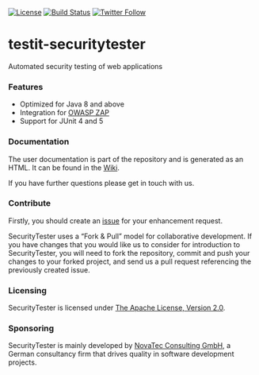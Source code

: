 [![License](https://img.shields.io/badge/License-Apache%20License%202.0-brightgreen.svg)](http://www.apache.org/licenses/LICENSE-2.0.txt)
[![Build Status](https://travis-ci.org/nt-ca-aqe/testit-securitytester.svg?branch=master)](https://travis-ci.org/nt-ca-aqe/testit-securitytester)
[![Twitter Follow](https://img.shields.io/twitter/follow/securitytester.svg?style=social&label=Follow&maxAge=2592000)](https://twitter.com/NT_AQE)

# testit-securitytester
Automated security testing of web applications

### Features

- Optimized for Java 8 and above
- Integration for [OWASP ZAP][9]
- Support for JUnit 4 and 5

### Documentation

The user documentation is part of the repository and is generated as an HTML.
It can be found in the [Wiki][2].

If you have further questions please get in touch with us.

### Contribute

Firstly, you should create an [issue][3] 
for your enhancement request.

SecurityTester uses a “Fork & Pull” model for collaborative development. If you have changes that you 
would like us to consider for introduction to SecurityTester, you will need to fork the repository, 
commit and push your changes to your forked project, and send us a pull request referencing the 
previously created issue.

### Licensing

SecurityTester is licensed under [The Apache License, Version 2.0][5].

### Sponsoring

SecurityTester is mainly developed by [NovaTec Consulting GmbH][6], 
a German consultancy firm that drives quality in software development projects.


[1]: https://github.com/nt-ca-aqe/testit-securitytester
[2]: https://github.com/nt-ca-aqe/testit-securitytester/wiki
[3]: https://github.com/nt-ca-aqe/testit-securitytester/issues
[4]: https://github.com/nt-ca-aqe/testit-securitytester/wiki/Contribution
[5]: http://www.apache.org/licenses/LICENSE-2.0.txt
[6]: http://www.novatec-gmbh.de
[7]: http://www.apache.org/licenses/LICENSE-2.0.txt
[8]: https://travis-ci.org/nt-ca-aqe/testit-securitytester
[9]: https://github.com/zaproxy/zaproxy